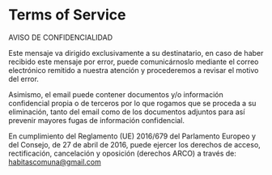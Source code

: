 # Terms of Service

AVISO DE CONFIDENCIALIDAD

Este mensaje va dirigido exclusivamente a su destinatario, en caso de haber recibido este mensaje por error, puede comunicárnoslo mediante el correo electrónico remitido a nuestra atención y procederemos a revisar el motivo del error.

Asimismo, el email puede contener documentos y/o información confidencial propia o de terceros por lo que rogamos que se proceda a su eliminación, tanto del email como de los documentos adjuntos para así prevenir mayores fugas de información confidencial.

En cumplimiento del Reglamento (UE) 2016/679 del Parlamento Europeo y del Consejo, de 27 de abril de 2016, puede ejercer los derechos de acceso, rectificación, cancelación y oposición (derechos ARCO) a través de: habitascomuna@gmail.com
